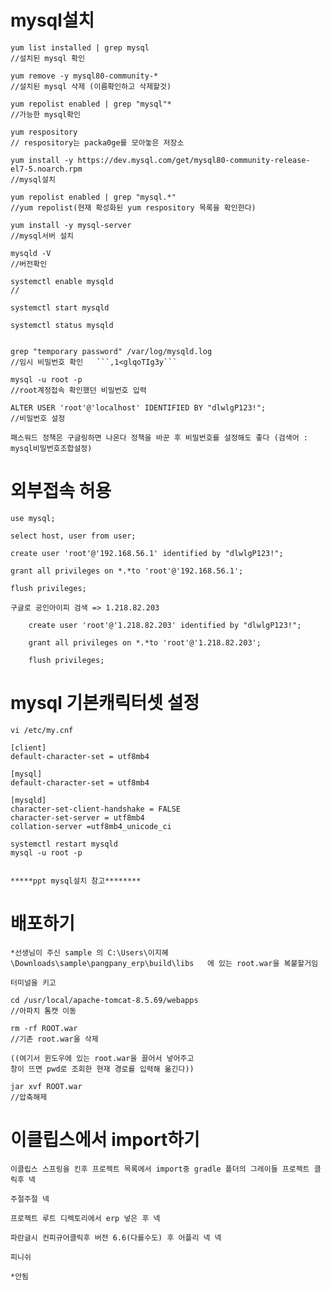 # mysql설치

    yum list installed | grep mysql
    //설치된 mysql 확인

    yum remove -y mysql80-community-*
    //설치된 mysql 삭제 (이름확인하고 삭제할것)

    yum repolist enabled | grep "mysql"*
    //가능한 mysql확인

    yum respository
    // respository는 packa0ge를 모아놓은 저장소

    yum install -y https://dev.mysql.com/get/mysql80-community-release-el7-5.noarch.rpm
    //mysql설치

    yum repolist enabled | grep "mysql.*"
    //yum repolist(현재 확성화된 yum respository 목록을 확인한다)

    yum install -y mysql-server
    //mysql서버 설치

    mysqld -V
    //버전확인

    systemctl enable mysqld
    //

    systemctl start mysqld

    systemctl status mysqld


    grep "temporary password" /var/log/mysqld.log
    //임시 비밀번호 확인   ```,1<glqoTIg3y```

    mysql -u root -p
    //root계정접속 확인했던 비밀번호 입력

    ALTER USER 'root'@'localhost' IDENTIFIED BY "dlwlgP123!";
    //비밀번호 설정

    패스워드 정책은 구글링하면 나온다 정책을 바꾼 후 비밀번호를 설정해도 좋다 (검색어 : mysql비밀번호조합설정)


# 외부접속 허용
    use mysql;

    select host, user from user;

    create user 'root'@'192.168.56.1' identified by "dlwlgP123!";

    grant all privileges on *.*to 'root'@'192.168.56.1';
    
    flush privileges;

    구글로 공인아이피 검색 => 1.218.82.203

        create user 'root'@'1.218.82.203' identified by "dlwlgP123!";

        grant all privileges on *.*to 'root'@'1.218.82.203';
    
        flush privileges;

# mysql 기본캐릭터셋 설정

    vi /etc/my.cnf

    [client]
    default-character-set = utf8mb4

    [mysql]
    default-character-set = utf8mb4

    [mysqld]
    character-set-client-handshake = FALSE
    character-set-server = utf8mb4
    collation-server =utf8mb4_unicode_ci

    systemctl restart mysqld
    mysql -u root -p


    *****ppt mysql설치 참고********

# 배포하기

    *선생님이 주신 sample 의 C:\Users\이지혜\Downloads\sample\pangpany_erp\build\libs   에 있는 root.war을 복붙할거임

    터미널을 키고
    
    cd /usr/local/apache-tomcat-8.5.69/webapps
    //아파치 톰캣 이동

    rm -rf ROOT.war
    //기존 root.war을 삭제
    
    ((여기서 윈도우에 있는 root.war을 끌어서 넣어주고
    창이 뜨면 pwd로 조회한 현재 경로를 입력해 옮긴다))

    jar xvf ROOT.war
    //압축해제


# 이클립스에서 import하기

    이클립스 스프링을 킨후 프로젝트 목록에서 import중 gradle 폴더의 그레이들 프로젝트 클릭후 넥

    주절주절 넥

    프로젝트 루트 디렉토리에서 erp 넣은 후 넥

    파란글시 컨피규어클릭후 버전 6.6(다를수도) 후 어플리 넥 넥

    피니쉬

    *안됨

    
